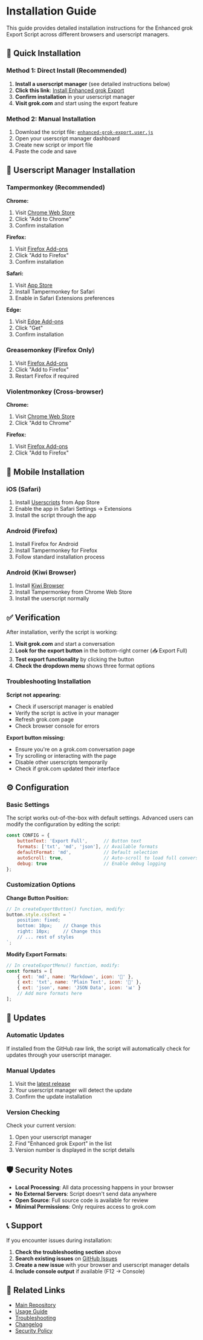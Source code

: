 # Installation Guide

This guide provides detailed installation instructions for the Enhanced grok Export Script across different browsers and userscript managers.

## 🚀 Quick Installation

### Method 1: Direct Install (Recommended)
1. **Install a userscript manager** (see detailed instructions below)
2. **Click this link**: [Install Enhanced grok Export](https://github.com/iikoshteruu/enhanced-grok-export/raw/main/enhanced-grok-export.user.js)
3. **Confirm installation** in your userscript manager
4. **Visit grok.com** and start using the export feature

### Method 2: Manual Installation
1. Download the script file: [`enhanced-grok-export.user.js`](https://github.com/iikoshteruu/enhanced-grok-export/raw/main/enhanced-grok-export.user.js)
2. Open your userscript manager dashboard
3. Create new script or import file
4. Paste the code and save

## 🔧 Userscript Manager Installation

### Tampermonkey (Recommended)

**Chrome:**
1. Visit [Chrome Web Store](https://chrome.google.com/webstore/detail/tampermonkey/dhdgffkkebhmkfjojejmpbldmpobfkfo)
2. Click "Add to Chrome"
3. Confirm installation

**Firefox:**
1. Visit [Firefox Add-ons](https://addons.mozilla.org/en-US/firefox/addon/tampermonkey/)
2. Click "Add to Firefox"
3. Confirm installation

**Safari:**
1. Visit [App Store](https://apps.apple.com/us/app/tampermonkey/id1482490089)
2. Install Tampermonkey for Safari
3. Enable in Safari Extensions preferences

**Edge:**
1. Visit [Edge Add-ons](https://microsoftedge.microsoft.com/addons/detail/tampermonkey/iikmkjmpaadaobahmlepeloendndfphd)
2. Click "Get"
3. Confirm installation

### Greasemonkey (Firefox Only)

1. Visit [Firefox Add-ons](https://addons.mozilla.org/en-US/firefox/addon/greasemonkey/)
2. Click "Add to Firefox"
3. Restart Firefox if required

### Violentmonkey (Cross-browser)

**Chrome:**
1. Visit [Chrome Web Store](https://chrome.google.com/webstore/detail/violentmonkey/jinjaccalgkegednnccohejagnlnfdag)
2. Click "Add to Chrome"

**Firefox:**
1. Visit [Firefox Add-ons](https://addons.mozilla.org/en-US/firefox/addon/violentmonkey/)
2. Click "Add to Firefox"

## 📱 Mobile Installation

### iOS (Safari)
1. Install [Userscripts](https://apps.apple.com/us/app/userscripts/id1463298887) from App Store
2. Enable the app in Safari Settings → Extensions
3. Install the script through the app

### Android (Firefox)
1. Install Firefox for Android
2. Install Tampermonkey for Firefox
3. Follow standard installation process

### Android (Kiwi Browser)
1. Install [Kiwi Browser](https://play.google.com/store/apps/details?id=com.kiwibrowser.browser)
2. Install Tampermonkey from Chrome Web Store
3. Install the userscript normally

## ✅ Verification

After installation, verify the script is working:

1. **Visit grok.com** and start a conversation
2. **Look for the export button** in the bottom-right corner (📥 Export Full)
3. **Test export functionality** by clicking the button
4. **Check the dropdown menu** shows three format options

### Troubleshooting Installation

**Script not appearing:**
- Check if userscript manager is enabled
- Verify the script is active in your manager
- Refresh grok.com page
- Check browser console for errors

**Export button missing:**
- Ensure you're on a grok.com conversation page
- Try scrolling or interacting with the page
- Disable other userscripts temporarily
- Check if grok.com updated their interface

## ⚙️ Configuration

### Basic Settings
The script works out-of-the-box with default settings. Advanced users can modify the configuration by editing the script:

```javascript
const CONFIG = {
    buttonText: 'Export Full',      // Button text
    formats: ['txt', 'md', 'json'], // Available formats
    defaultFormat: 'md',            // Default selection
    autoScroll: true,               // Auto-scroll to load full conversation
    debug: true                     // Enable debug logging
};
```

### Customization Options

**Change Button Position:**
```javascript
// In createExportButton() function, modify:
button.style.cssText = `
    position: fixed;
    bottom: 10px;    // Change this
    right: 10px;     // Change this
    // ... rest of styles
`;
```

**Modify Export Formats:**
```javascript
// In createExportMenu() function, modify:
const formats = [
    { ext: 'md', name: 'Markdown', icon: '📝' },
    { ext: 'txt', name: 'Plain Text', icon: '📄' },
    { ext: 'json', name: 'JSON Data', icon: '📊' }
    // Add more formats here
];
```

## 🔄 Updates

### Automatic Updates
If installed from the GitHub raw link, the script will automatically check for updates through your userscript manager.

### Manual Updates
1. Visit the [latest release](https://github.com/iikoshteruu/enhanced-grok-export/raw/main/enhanced-grok-export.user.js)
2. Your userscript manager will detect the update
3. Confirm the update installation

### Version Checking
Check your current version:
1. Open your userscript manager
2. Find "Enhanced grok Export" in the list
3. Version number is displayed in the script details

## 🛡️ Security Notes

- **Local Processing**: All data processing happens in your browser
- **No External Servers**: Script doesn't send data anywhere
- **Open Source**: Full source code is available for review
- **Minimal Permissions**: Only requires access to grok.com

## 📞 Support

If you encounter issues during installation:

1. **Check the troubleshooting section** above
2. **Search existing issues** on [GitHub Issues](https://github.com/iikoshteruu/enhanced-grok-export/issues)
3. **Create a new issue** with your browser and userscript manager details
4. **Include console output** if available (F12 → Console)

## 🔗 Related Links

- [Main Repository](https://github.com/iikoshteruu/enhanced-grok-export)
- [Usage Guide](usage.md)
- [Troubleshooting](troubleshooting.md)
- [Changelog](../CHANGELOG.md)
- [Security Policy](../SECURITY.md)

